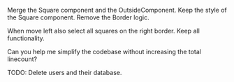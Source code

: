 Merge the Square component and the OutsideComponent. Keep the style of the Square component. Remove the Border logic.

When move left also select all squares on the right border. Keep all functionality.

Can you help me simplify the codebase without increasing the total linecount?

TODO: Delete users and their database.